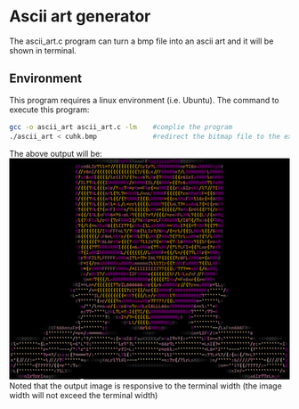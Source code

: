 # Ascii art generator

The ascii_art.c program can turn a bmp file into an ascii art and it will be shown in terminal.

## Environment

This program requires a linux environment (i.e. Ubuntu).
The command to execute this program:

```bash
gcc -o ascii_art ascii_art.c -lm    #complie the program
./ascii_art < cuhk.bmp              #redirect the bitmap file to the executable
```

The above output will be:
![Example output](example.png)
Noted that the output image is responsive to the terminal width (the image width will not exceed the terminal width)
